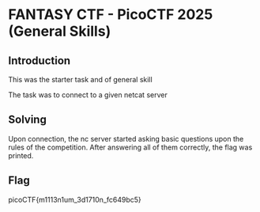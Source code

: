 # FANTASY CTF - PicoCTF 2025 (General Skills)

## Introduction
This was the starter task and of general skill

The task was to connect to a given netcat server

## Solving
Upon connection, the nc server started asking basic questions upon the rules of the competition. After answering all of them correctly, the flag was printed.

## Flag
picoCTF{m1113n1um_3d1710n_fc649bc5}
